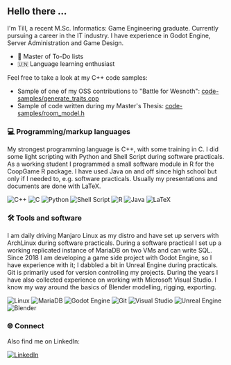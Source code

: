 ## Hello there ...
I'm Till, a recent M.Sc. Informatics: Game Engineering graduate. Currently pursuing a career in the IT industry.
I have experience in Godot Engine, Server Administration and Game Design.

* 📝 Master of To-Do lists
* 🇺🇳 Language learning enthusiast

Feel free to take a look at my C++ code samples:
* Sample of one of my OSS contributions to "Battle for Wesnoth": [code-samples/generate_traits.cpp](https://github.com/Kingofd/kingofd/blob/main/code-samples/generate_traits.cpp)
* Sample of code written during my Master's Thesis: [code-samples/room_model.h](https://github.com/Kingofd/kingofd/blob/main/code-samples/room_model.h)

### 💻 Programming/markup languages

My strongest programming language is C++, with some training in C.
I did some light scripting with Python and Shell Script during software practicals.
As a working student I programmed a small software module in R for the CoopGame R package.
I have used Java on and off since high school but only if I needed to, e.g. software practicals.
Usually my presentations and documents are done with LaTeX.

![C++](https://img.shields.io/badge/c++-%2300599C.svg?style=for-the-badge&logo=c%2B%2B&logoColor=white)
![C](https://img.shields.io/badge/c-%2300599C.svg?style=for-the-badge&logo=c&logoColor=white)
![Python](https://img.shields.io/badge/python-3670A0?style=for-the-badge&logo=python&logoColor=ffdd54)
![Shell Script](https://img.shields.io/badge/shell_script-%23121011.svg?style=for-the-badge&logo=gnu-bash&logoColor=white)
![R](https://img.shields.io/badge/r-%23276DC3.svg?style=for-the-badge&logo=r&logoColor=white)
![Java](https://img.shields.io/badge/java-%23ED8B00.svg?style=for-the-badge&logo=openjdk&logoColor=white)
![LaTeX](https://img.shields.io/badge/latex-%23008080.svg?style=for-the-badge&logo=latex&logoColor=white)

### 🛠️ Tools and software
I am daily driving Manjaro Linux as my distro and have set up servers with ArchLinux during software practicals.
During a software practical I set up a working replicated instance of MariaDB on two VMs and can write SQL.
Since 2018 I am developing a game side project with Godot Engine, so I have experience with it; I dabbled a bit in Unreal Engine during practicals.
Git is primarily used for version controlling my projects.
During the years I have also collected experience on working with Microsoft Visual Studio.
I know my way around the basics of Blender modelling, rigging, exporting.

![Linux](https://img.shields.io/badge/Linux-FCC624?style=for-the-badge&logo=linux&logoColor=black)
![MariaDB](https://img.shields.io/badge/MariaDB-003545?style=for-the-badge&logo=mariadb&logoColor=white)
![Godot Engine](https://img.shields.io/badge/GODOT-%23FFFFFF.svg?style=for-the-badge&logo=godot-engine)
![Git](https://img.shields.io/badge/git-%23F05033.svg?style=for-the-badge&logo=git&logoColor=white)
![Visual Studio](https://img.shields.io/badge/Visual%20Studio-5C2D91.svg?style=for-the-badge&logo=visual-studio&logoColor=white)
![Unreal Engine](https://img.shields.io/badge/unreal%20engine-%23313131.svg?style=for-the-badge&logo=unrealengine&logoColor=white)
![Blender](https://img.shields.io/badge/blender-%23F5792A.svg?style=for-the-badge&logo=blender&logoColor=white)

### 🌐 Connect
Also find me on LinkedIn:
<div align="left">
    <!-- Replace href with your links -->
    <a href="https://www.linkedin.com/in/till-noffke-5aa05a300/">
        <img src="https://img.shields.io/badge/LinkedIn-0077B5?style=for-the-badge&logo=linkedin&logoColor=white" alt="LinkedIn"/>
    </a>
</div>

<!--
**Kingofd/kingofd** is a ✨ _special_ ✨ repository because its `README.md` (this file) appears on your GitHub profile.

Here are some ideas to get you started:

- 🔭 I’m currently working on ...
- 🌱 I’m currently learning ...
- 👯 I’m looking to collaborate on ...
- 🤔 I’m looking for help with ...
- 💬 Ask me about ...
- 📫 How to reach me: ...
- 😄 Pronouns: ...
- ⚡ Fun fact: ...
-->
